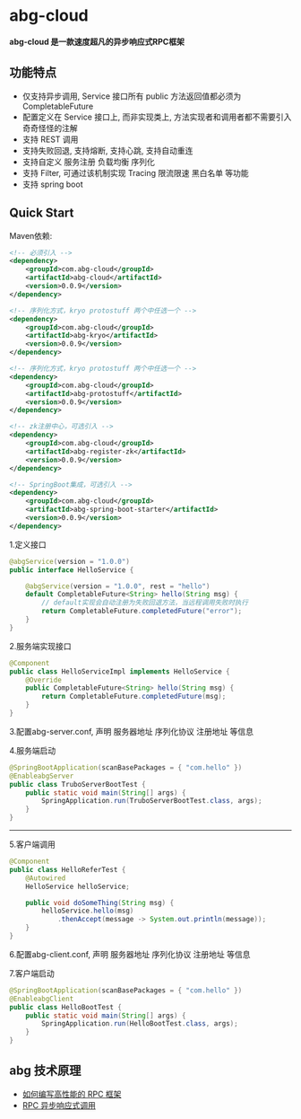 # abg-cloud

**abg-cloud 是一款速度超凡的异步响应式RPC框架**
## 功能特点
 - 仅支持异步调用, Service 接口所有 public 方法返回值都必须为 CompletableFuture
 - 配置定义在 Service 接口上, 而非实现类上, 方法实现者和调用者都不需要引入奇奇怪怪的注解
 - 支持 REST 调用
 - 支持失败回退, 支持熔断, 支持心跳, 支持自动重连
 - 支持自定义 服务注册 负载均衡 序列化
 - 支持 Filter, 可通过该机制实现 Tracing 限流限速 黑白名单 等功能
 - 支持 spring boot

## Quick Start

Maven依赖: 
```xml
<!-- 必须引入 -->
<dependency>
    <groupId>com.abg-cloud</groupId>
    <artifactId>abg-cloud</artifactId>
    <version>0.0.9</version>
</dependency>

<!-- 序列化方式，kryo protostuff 两个中任选一个 -->
<dependency>
    <groupId>com.abg-cloud</groupId>
    <artifactId>abg-kryo</artifactId>
    <version>0.0.9</version>
</dependency>

<!-- 序列化方式，kryo protostuff 两个中任选一个 -->
<dependency>
    <groupId>com.abg-cloud</groupId>
    <artifactId>abg-protostuff</artifactId>
    <version>0.0.9</version>
</dependency>

<!-- zk注册中心，可选引入 -->
<dependency>
    <groupId>com.abg-cloud</groupId>
    <artifactId>abg-register-zk</artifactId>
    <version>0.0.9</version>
</dependency>

<!-- SpringBoot集成，可选引入 -->
<dependency>
    <groupId>com.abg-cloud</groupId>
    <artifactId>abg-spring-boot-starter</artifactId>
    <version>0.0.9</version>
</dependency>
```

1.定义接口
```java
@abgService(version = "1.0.0")
public interface HelloService {

	@abgService(version = "1.0.0", rest = "hello")
	default CompletableFuture<String> hello(String msg) {
		// default实现会自动注册为失败回退方法，当远程调用失败时执行
		return CompletableFuture.completedFuture("error");
	}
}
```

2.服务端实现接口
```java
@Component
public class HelloServiceImpl implements HelloService {
	@Override
	public CompletableFuture<String> hello(String msg) {
		return CompletableFuture.completedFuture(msg);
	}
}
```

3.配置abg-server.conf, 声明 服务器地址 序列化协议 注册地址 等信息

4.服务端启动
```java
@SpringBootApplication(scanBasePackages = { "com.hello" })
@EnableabgServer
public class TruboServerBootTest {
	public static void main(String[] args) {
		SpringApplication.run(TruboServerBootTest.class, args);
	}
}
```
----------

5.客户端调用
```java
@Component
public class HelloReferTest {
	@Autowired
	HelloService helloService;

	public void doSomeThing(String msg) {
		helloService.hello(msg)
			.thenAccept(message -> System.out.println(message));
	}
}
```

6.配置abg-client.conf, 声明 服务器地址 序列化协议 注册地址 等信息

7.客户端启动
```java
@SpringBootApplication(scanBasePackages = { "com.hello" })
@EnableabgClient
public class HelloBootTest {
	public static void main(String[] args) {
		SpringApplication.run(HelloBootTest.class, args);
	}
}
```

## abg 技术原理
- [如何编写高性能的 RPC 框架](https://www.jianshu.com/p/7182b8751e75) 
- [RPC 异步响应式调用](https://www.jianshu.com/p/1e406ffa5f90)
